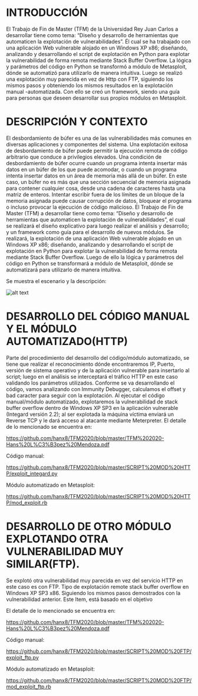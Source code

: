 # INTRODUCCIÓN


El Trabajo de Fin de Master (TFM) de la Universidad Rey Juan Carlos a desarrollar tiene como tema: “Diseño y desarrollo de herramientas que automaticen la explotación de vulnerabilidades”. Él cual se ha trabajado con una aplicación Web vulnerable alojado en un Windows XP x86; diseñando, analizando y desarrollando el script de explotación en Python para explotar la vulnerabilidad de forma remota mediante Stack Buffer Overflow. La lógica y parámetros del código en Python se transformó a módulo de Metasploit, dónde se automatizó para utilizarlo de manera intuitiva.
Luego se realizó una explotación muy parecida en vez de Http con FTP, siguiendo los mismos pasos y obteniendo los mismos resultados en la explotación manual -automatizada. Con ello se creó un framework, siendo una guía para personas que deseen desarrollar sus propios módulos en Metasploit.

# DESCRIPCIÓN Y CONTEXTO

El desbordamiento de búfer es una de las vulnerabilidades más comunes en diversas aplicaciones y componentes del sistema. Una explotación exitosa de desbordamiento de búfer puede permitir la ejecución remota de código arbitrario que conduce a privilegios elevados.
Una condición de desbordamiento de búfer ocurre cuando un programa intenta insertar más datos en un búfer de los que puede acomodar, o cuando un programa intenta insertar datos en un área de memoria más allá de un búfer. En este caso, un búfer no es más que una sección secuencial de memoria asignada para contener cualquier cosa, desde una cadena de caracteres hasta una matriz de enteros. Intentar escribir fuera de los límites de un bloque de la memoria asignada puede causar corrupción de datos, bloquear el programa o incluso provocar la ejecución de código malicioso.
El Trabajo de Fin de Master (TFM) a desarrollar tiene como tema: “Diseño y desarrollo de herramientas que automaticen la explotación de vulnerabilidades”, el cual se realizará el diseño explicativo para luego realizar el análisis y desarrollo; y un framework como guía para el desarrollo de nuevos módulos.
Se realizará, la explotación de una aplicación Web vulnerable alojado en un Windows XP x86; diseñando, analizando y desarrollando el script de explotación en Python para explotar la vulnerabilidad de forma remota mediante Stack Buffer Overflow. Luego de ello la lógica y parámetros del código en Python se transformará a módulo de Metasploit, dónde se automatizará para utilizarlo de manera intuitiva.

Se muestra el escenario y la descripción:

![alt text](https://github.com/hanx8/TFM2020/blob/master/GR%C3%81FICOS/escenario.jpg)

# DESARROLLO DEL CÓDIGO MANUAL Y EL MÓDULO AUTOMATIZADO(HTTP)

Parte del procedimiento del desarrollo del código/módulo automatizado, se tiene que realizar el reconocimiento dónde encontraremos IP, Puerto, versión de sistema operativo y de la aplicación vulnerable para insertarlo al script; luego en el análisis se interceptará el tráfico HTTP en este caso validando los parámetros utilizados.
Conforme se va desarrollando el código, vamos analizando con Immunity Debugger, calculamos el offset y bad caracter para seguir con la explotación. Al ejecutar el código manual/módulo automatizado, explotaremos la vulnerabilidad de stack buffer overflow dentro de Windows XP SP3 en la aplicación vulnerable (Integard versión 2.2); al ser explotada la máquina víctima enviará un Reverse TCP y le dará acceso al atacante mediante Meterpreter.
El detalle de lo mencionado se encuentra en:

https://github.com/hanx8/TFM2020/blob/master/TFM%202020-Hans%20L%C3%B3pez%20Mendoza.pdf

Código manual:

https://github.com/hanx8/TFM2020/blob/master/SCRIPT%20MOD%20HTTP/exploit_integard.py

Módulo automatizado en Metasploit:

https://github.com/hanx8/TFM2020/blob/master/SCRIPT%20MOD%20HTTP/mod_exploit.rb

# DESARROLLO DE OTRO MÓDULO EXPLOTANDO OTRA VULNERABILIDAD MUY SIMILAR(FTP).

Se explotó otra vulnerabilidad muy parecida en vez del servicio HTTP en este caso es con FTP. Tipo de explotación remote stack buffer overflow en Windows XP SP3 x86. Siguiendo los mismos pasos demostrados con la vulnerabilidad anterior. Este Item, está basado en el objetivo

El detalle de lo mencionado se encuentra en:

https://github.com/hanx8/TFM2020/blob/master/TFM%202020-Hans%20L%C3%B3pez%20Mendoza.pdf

Código manual:

https://github.com/hanx8/TFM2020/blob/master/SCRIPT%20MOD%20FTP/exploit_ftp.py

Módulo automatizado en Metasploit:

https://github.com/hanx8/TFM2020/blob/master/SCRIPT%20MOD%20FTP/mod_exploit_ftp.rb
























